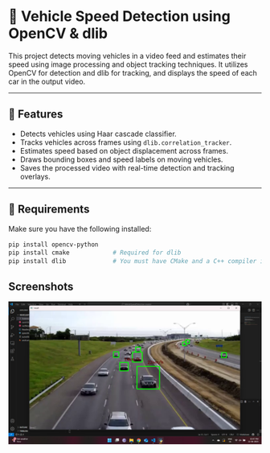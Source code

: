 # 🚗 Vehicle Speed Detection using OpenCV & dlib

This project detects moving vehicles in a video feed and estimates their speed using image processing and object tracking techniques. It utilizes OpenCV for detection and dlib for tracking, and displays the speed of each car in the output video.

---

## 📸 Features

- Detects vehicles using Haar cascade classifier.
- Tracks vehicles across frames using `dlib.correlation_tracker`.
- Estimates speed based on object displacement across frames.
- Draws bounding boxes and speed labels on moving vehicles.
- Saves the processed video with real-time detection and tracking overlays.

---

## 🧰 Requirements

Make sure you have the following installed:

```bash
pip install opencv-python
pip install cmake            # Required for dlib
pip install dlib             # You must have CMake and a C++ compiler installed
```

## Screenshots

<img src="https://github.com/Sshashank18/VehicleSpeedDetection/blob/master/Screenshots/Screenshot%20(1).png"
     style="float: left; margin-right: 10px;"/>
